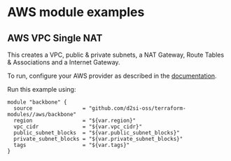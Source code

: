 # AWS module examples

## AWS VPC Single NAT

This creates a VPC, public & private subnets, a NAT Gateway, Route Tables & Associations and a Internet Gateway.

To run, configure your AWS provider as described in the [documentation](https://www.terraform.io/docs/providers/aws/index.html).

Run this example using:

```hcl
module "backbone" {
  source                = "github.com/d2si-oss/terraform-modules//aws/backbone"
  region                = "${var.region}"
  vpc_cidr              = "${var.vpc_cidr}"
  public_subnet_blocks  = "${var.public_subnet_blocks}"
  private_subnet_blocks = "${var.private_subnet_blocks}"
  tags                  = "${var.tags}"
}
```
